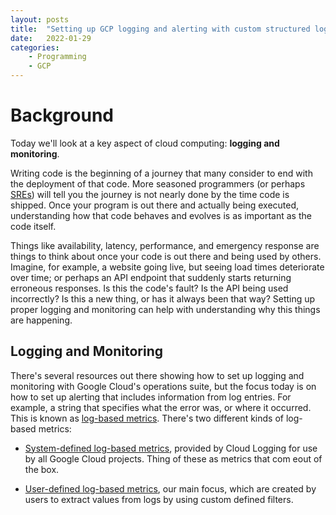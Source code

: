 ```yaml
---
layout: posts
title:  "Setting up GCP logging and alerting with custom structured logs."
date:   2022-01-29
categories: 
    - Programming
    - GCP
---
```


# Background

Today we'll look at a key aspect of cloud computing: **logging and monitoring**.

Writing code is the beginning of a journey that many consider to end with the deployment of that code. More seasoned programmers (or perhaps [SREs](https://sre.google/)) will tell you the journey is not nearly done by the time code is shipped. Once your program is out there and actually being executed, understanding how that code behaves and evolves is as important as the code itself.

Things like availability, latency, performance, and emergency response are things to think about once your code is out there and being used by others. Imagine, for example, a website going live, but seeing load times deteriorate over time; or perhaps an API endpoint that suddenly starts returning erroneous responses. Is this the code's fault? Is the API being used incorrectly? Is this a new thing, or has it always been that way? Setting up proper logging and monitoring can help with understanding why this things are happening.

## Logging and Monitoring

There's several resources out there showing how to set up logging and monitoring with Google Cloud's operations suite, but the focus today is on how to set up alerting that includes information from log entries. For example, a string that specifies what the error was, or where it occurred. This is known as [log-based metrics](https://cloud.google.com/logging/docs/logs-based-metrics). There's two different kinds of log-based metrics:

- [System-defined log-based metrics](https://cloud.google.com/logging/docs/logs-based-metrics#system_log-based_metrics), provided by Cloud Logging for use by all Google Cloud projects. Thing of these as metrics that com eout of the box.

- [User-defined log-based metrics](https://cloud.google.com/logging/docs/logs-based-metrics#user-metrics), our main focus, which are created by users to extract values from logs by using custom defined filters.





